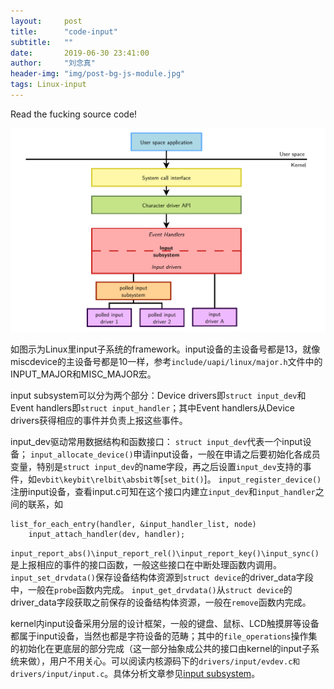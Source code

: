```yaml
---
layout:     post
title:      "code-input"
subtitle:   ""
date:       2019-06-30 23:41:00
author:     "刘念真"
header-img: "img/post-bg-js-module.jpg"
tags: Linux-input
---
```


Read the fucking source code!

![input](img\input.png)

如图示为Linux里input子系统的framework。input设备的主设备号都是13，就像miscdevice的主设备号都是10一样，参考`include/uapi/linux/major.h`文件中的INPUT_MAJOR和MISC_MAJOR宏。

input subsystem可以分为两个部分：Device drivers即`struct input_dev`和Event handlers即`struct input_handler`；其中Event handlers从Device drivers获得相应的事件并负责上报这些事件。

input_dev驱动常用数据结构和函数接口：
`struct input_dev`代表一个input设备；
`input_allocate_device()`申请input设备，一般在申请之后要初始化各成员变量，特别是`struct input_dev`的name字段，再之后设置`input_dev`支持的事件，如`evbit\keybit\relbit\absbit等`[`set_bit()`]。
`input_register_device()`注册input设备，查看input.c可知在这个接口内建立`input_dev`和`input_handler`之间的联系，如
```
list_for_each_entry(handler, &input_handler_list, node)
	input_attach_handler(dev, handler);
```
`input_report_abs()\input_report_rel()\input_report_key()\input_sync()`是上报相应的事件的接口函数，一般这些接口在中断处理函数内调用。
`input_set_drvdata()`保存设备结构体资源到`struct device`的driver_data字段中，一般在`probe`函数内完成。
`input_get_drvdata()`从`struct device`的driver_data字段获取之前保存的设备结构体资源，一般在`remove`函数内完成。

kernel内input设备采用分层的设计框架，一般的键盘、鼠标、LCD触摸屏等设备都属于input设备，当然也都是字符设备的范畴；其中的`file_operations`操作集的初始化在更底层的部分完成（这一部分抽象成公共的接口由kernel的input子系统来做），用户不用关心。可以阅读内核源码下的`drivers/input/evdev.c和drivers/input/input.c`。具体分析文章参见[input subsystem](https://www.cnblogs.com/lifexy/p/7542989.html)。

